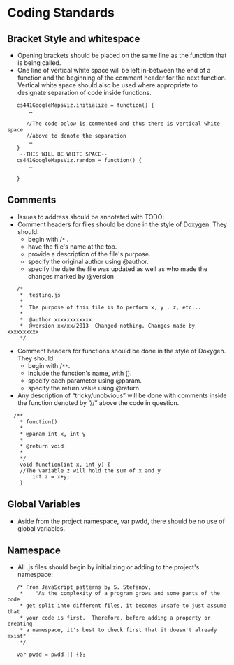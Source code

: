 # Coding Standards #

## Bracket Style and whitespace ##

  * Opening brackets should be placed on the same line as the function that is being called.
  * One line of vertical white space will be left in-between the end of a function and the beginning of the comment header for the next function. Vertical white space should also be used where appropriate to designate separation of code inside functions.

```
   cs441GoogleMapsViz.initialize = function() {
       …
     
      //The code below is commented and thus there is vertical white space 
      //above to denote the separation
       … 
   }
	--THIS WILL BE WHITE SPACE--
   cs441GoogleMapsViz.random = function() {
       …

   }
```

## Comments ##
  * Issues to address should be annotated with TODO:
  * Comment headers for files should be done in the style of Doxygen. They should:
    * begin with /`*` .
    * have the file's name at the top.
    * provide a description of the file's purpose.
    * specify the original author using @author.
    * specify the date the file was updated as well as who made the changes marked by @version
```
   /*
    *  testing.js
    *  
    *  The purpose of this file is to perform x, y , z, etc...   
    *
    *  @author xxxxxxxxxxxx
    *  @version xx/xx/2013  Changed nothing. Changes made by xxxxxxxxxx
    */
```

  * Comment headers for functions should be done in the style of Doxygen. They should:
    * begin with /`**`.
    * include the function's name, with ().
    * specify each parameter using @param.
    * specify the return value using @return.
  * Any description of “tricky/unobvious” will be done with comments inside the function denoted by ”//” above the code in question.
```
  /**
    * function()
    *
    * @param int x, int y
    *
    * @return void
    *
    */
    void function(int x, int y) {
	//The variable z will hold the sum of x and y
        int z = x+y;
    }
```

## Global Variables ##

  * Aside from the project namespace, var pwdd, there should be no use of global variables.

## Namespace ##
  * All .js files should begin by initializing or adding to the project's namespace:
```
   /* From JavaScript patterns by S. Stefanov,
    *    "As the complexity of a program grows and some parts of the code
    * get split into different files, it becomes unsafe to just assume that
    * your code is first.  Therefore, before adding a property or creating
    * a namespace, it's best to check first that it doesn't already exist"
    */

   var pwdd = pwdd || {};
```

